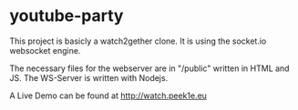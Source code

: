 # youtube-party

This project is basicly a watch2gether clone. It is using the socket.io websocket engine.

The necessary files for the webserver are in "/public" written in HTML and JS.
The WS-Server is written with Nodejs.

A Live Demo can be found at http://watch.peek1e.eu
